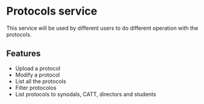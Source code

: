# Protocols service

This service will be used by different users to do different operation with the protocols.

## Features

- Upload a protocol
- Modify a protocol
- List all the protocols
- Filter protocolos
- List protocols to synodals, CATT, directors and students
